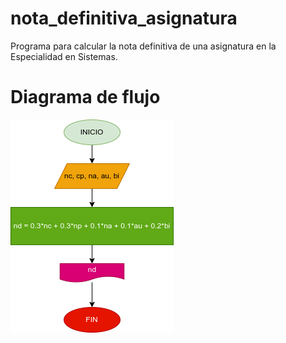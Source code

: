 # nota_definitiva_asignatura
Programa para calcular la nota definitiva de una asignatura en la Especialidad en Sistemas.

# Diagrama de flujo
![Diagrama de flujo](diagrama.png "Diagrama de flujo")
